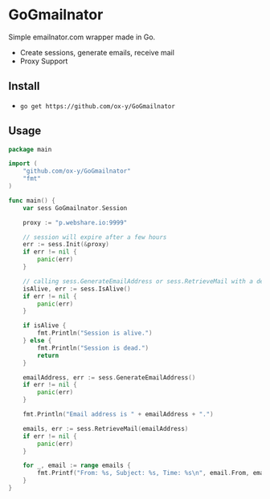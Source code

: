 # GoGmailnator
Simple emailnator.com wrapper made in Go.

- Create sessions, generate emails, receive mail
- Proxy Support

## Install

- `go get https://github.com/ox-y/GoGmailnator`

## Usage

```go
package main

import (
	"github.com/ox-y/GoGmailnator"
	"fmt"
)

func main() {
	var sess GoGmailnator.Session

	proxy := "p.webshare.io:9999"

	// session will expire after a few hours
	err := sess.Init(&proxy)
	if err != nil {
		panic(err)
	}

	// calling sess.GenerateEmailAddress or sess.RetrieveMail with a dead session will cause an error
	isAlive, err := sess.IsAlive()
	if err != nil {
		panic(err)
	}

	if isAlive {
		fmt.Println("Session is alive.")
	} else {
		fmt.Println("Session is dead.")
		return
	}

	emailAddress, err := sess.GenerateEmailAddress()
	if err != nil {
		panic(err)
	}

	fmt.Println("Email address is " + emailAddress + ".")

	emails, err := sess.RetrieveMail(emailAddress)
	if err != nil {
		panic(err)
	}

	for _, email := range emails {
		fmt.Printf("From: %s, Subject: %s, Time: %s\n", email.From, email.Subject, email.Time)
	}
}
```

